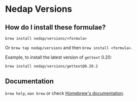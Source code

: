 # Nedap Versions

## How do I install these formulae?
`brew install nedap/versions/<formula>`

Or `brew tap nedap/versions` and then `brew install <formula>`.

Example, to install the latest version of `gettext` 0.20:
```
brew install nedap/versions/gettext@0.20.2
```

## Documentation
`brew help`, `man brew` or check [Homebrew's documentation](https://docs.brew.sh).
